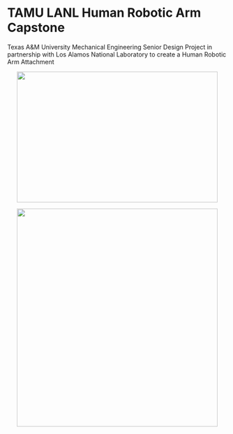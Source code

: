 # TAMU LANL Human Robotic Arm Capstone
Texas A&M University Mechanical Engineering Senior Design Project in partnership with Los Alamos National Laboratory to create a Human Robotic Arm Attachment

<p align="center">
  <img width="460" height="300" src="https://github.com/user-attachments/assets/1e5ecf6e-2dea-4e27-93d7-c2127dbc6119" />

<p align="center">
  <img width="460" height="500" src="https://github.com/user-attachments/assets/66e941d8-7e24-47bc-989b-8e1b32361a2c" />
